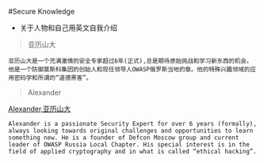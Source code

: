 #Secure Knowledge
* 关于人物和自己用英文自我介绍
> 亚历山大 

```
亚历山大是一个充满激情的安全专家超过6年(正式),总是期待原始挑战和学习新东西的机会。他是一个防御莫斯科集团的创始人和现任领导人OWASP俄罗斯当地的章。他的特殊兴趣领域的应用密码学和所谓的“道德黑客”。
```

>  Alexander

[Alexander,亚历山大 ](1)

```
Alexander is a passionate Security Expert for over 6 years (formally), always looking towards original challenges and opportunities to learn something new. He is a founder of Defcon Moscow group and current leader of OWASP Russia Local Chapter. His special interest is in the field of applied cryptography and in what is called “ethical hacking”. 
```

[1]:http://antukh.com/blog/2015/01/19/malware-techniques-cheat-sheet/
